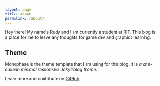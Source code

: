 ```yaml
---
layout: page
title: About
permalink: /about/
---
```


Hey there! My name's Rudy and I am currently a student at RIT. This blog is a place for me to leave any thoughts for game dev and graphics learning.

## Theme

Monophase is the theme template that I am using for this blog. It is *a one-column minimal responsive Jekyll blog theme*.

Learn more and contribute on [GitHub](https://github.com/zivhub/monophase).
